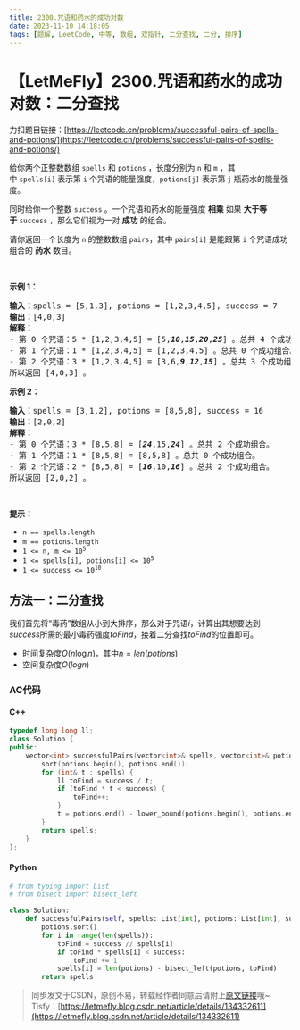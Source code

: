 ```yaml
---
title: 2300.咒语和药水的成功对数
date: 2023-11-10 14:18:05
tags: [题解, LeetCode, 中等, 数组, 双指针, 二分查找, 二分, 排序]
---
```


# 【LetMeFly】2300.咒语和药水的成功对数：二分查找

力扣题目链接：[https://leetcode.cn/problems/successful-pairs-of-spells-and-potions/](https://leetcode.cn/problems/successful-pairs-of-spells-and-potions/)

<p>给你两个正整数数组&nbsp;<code>spells</code> 和&nbsp;<code>potions</code>&nbsp;，长度分别为&nbsp;<code>n</code> 和&nbsp;<code>m</code>&nbsp;，其中&nbsp;<code>spells[i]</code>&nbsp;表示第&nbsp;<code>i</code>&nbsp;个咒语的能量强度，<code>potions[j]</code>&nbsp;表示第&nbsp;<code>j</code>&nbsp;瓶药水的能量强度。</p>

<p>同时给你一个整数&nbsp;<code>success</code>&nbsp;。一个咒语和药水的能量强度 <strong>相乘</strong> 如果&nbsp;<strong>大于等于</strong>&nbsp;<code>success</code>&nbsp;，那么它们视为一对&nbsp;<strong>成功</strong>&nbsp;的组合。</p>

<p>请你返回一个长度为 <code>n</code>&nbsp;的整数数组<em>&nbsp;</em><code>pairs</code>，其中<em>&nbsp;</em><code>pairs[i]</code>&nbsp;是能跟第 <code>i</code>&nbsp;个咒语成功组合的 <b>药水</b>&nbsp;数目。</p>

<p>&nbsp;</p>

<p><strong>示例 1：</strong></p>

<pre><b>输入：</b>spells = [5,1,3], potions = [1,2,3,4,5], success = 7
<b>输出：</b>[4,0,3]
<strong>解释：</strong>
- 第 0 个咒语：5 * [1,2,3,4,5] = [5,<em><strong>10</strong></em>,<em><strong>15</strong></em>,<em><strong>20</strong></em>,<em><strong>25</strong></em>] 。总共 4 个成功组合。
- 第 1 个咒语：1 * [1,2,3,4,5] = [1,2,3,4,5] 。总共 0 个成功组合。
- 第 2 个咒语：3 * [1,2,3,4,5] = [3,6,<em><strong>9</strong></em>,<em><strong>12</strong></em>,<em><strong>15</strong></em>] 。总共 3 个成功组合。
所以返回 [4,0,3] 。
</pre>

<p><strong>示例 2：</strong></p>

<pre><b>输入：</b>spells = [3,1,2], potions = [8,5,8], success = 16
<b>输出：</b>[2,0,2]
<strong>解释：</strong>
- 第 0 个咒语：3 * [8,5,8] = [<em><strong>24</strong></em>,15,<em><strong>24</strong></em>] 。总共 2 个成功组合。
- 第 1 个咒语：1 * [8,5,8] = [8,5,8] 。总共 0 个成功组合。
- 第 2 个咒语：2 * [8,5,8] = [<em><strong>16</strong></em>,10,<em><strong>16</strong></em>] 。总共 2 个成功组合。
所以返回 [2,0,2] 。
</pre>

<p>&nbsp;</p>

<p><strong>提示：</strong></p>

<ul>
	<li><code>n == spells.length</code></li>
	<li><code>m == potions.length</code></li>
	<li><code>1 &lt;= n, m &lt;= 10<sup>5</sup></code></li>
	<li><code>1 &lt;= spells[i], potions[i] &lt;= 10<sup>5</sup></code></li>
	<li><code>1 &lt;= success &lt;= 10<sup>10</sup></code></li>
</ul>


    
## 方法一：二分查找

我们首先将“毒药”数组从小到大排序，那么对于咒语$i$，计算出其想要达到$success$所需的最小毒药强度$toFind$，接着二分查找$toFind$的位置即可。

+ 时间复杂度$O(n\log n)$，其中$n=len(potions)$
+ 空间复杂度$O(log n)$

### AC代码

#### C++

```cpp
typedef long long ll;
class Solution {
public:
    vector<int> successfulPairs(vector<int>& spells, vector<int>& potions, ll success) {
        sort(potions.begin(), potions.end());
        for (int& t : spells) {
            ll toFind = success / t;
            if (toFind * t < success) {
                toFind++;
            }
            t = potions.end() - lower_bound(potions.begin(), potions.end(), toFind);
        }
        return spells;
    }
};
```

#### Python

```python
# from typing import List
# from bisect import bisect_left

class Solution:
    def successfulPairs(self, spells: List[int], potions: List[int], success: int) -> List[int]:
        potions.sort()
        for i in range(len(spells)):
            toFind = success // spells[i]
            if toFind * spells[i] < success:
                toFind += 1
            spells[i] = len(potions) - bisect_left(potions, toFind)
        return spells

```

> 同步发文于CSDN，原创不易，转载经作者同意后请附上[原文链接](https://blog.tisfy.eu.org/2023/11/10/LeetCode%202300.%E5%92%92%E8%AF%AD%E5%92%8C%E8%8D%AF%E6%B0%B4%E7%9A%84%E6%88%90%E5%8A%9F%E5%AF%B9%E6%95%B0/)哦~
> Tisfy：[https://letmefly.blog.csdn.net/article/details/134332611](https://letmefly.blog.csdn.net/article/details/134332611)
